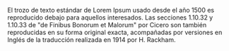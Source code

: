 El trozo de texto estándar de Lorem Ipsum usado desde el año 1500 es reproducido debajo para aquellos interesados.
 Las secciones 1.10.32 y 1.10.33 de "de Finibus Bonorum et Malorum" por Cicero son también reproducidas en 
 su forma original exacta, acompañadas por versiones en
 Inglés de la traducción realizada en 1914 por H. Rackham.
 